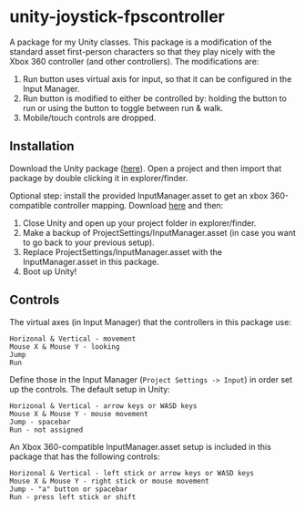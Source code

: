 # unity-joystick-fpscontroller

A package for my Unity classes. This package is a modification of the standard asset first-person characters so that they play nicely with the Xbox 360 controller (and other controllers). The modifications are:

1. Run button uses virtual axis for input, so that it can be configured in the Input Manager.
1. Run button is modified to either be controlled by: holding the button to run or using the button to toggle between run & walk.
1. Mobile/touch controls are dropped.

## Installation

Download the Unity package ([here](https://github.com/mikewesthad/unity-joystick-fpscontroller/raw/master/ModifiedControllers.unitypackage)). Open a project and then import that package by double clicking it in explorer/finder.

Optional step: install the provided InputManager.asset to get an xbox 360-compatible controller mapping. Download [here](https://github.com/mikewesthad/unity-joystick-fpscontroller/raw/master/InputManager.asset) and then:

1. Close Unity and open up your project folder in explorer/finder.
1. Make a backup of ProjectSettings/InputManager.asset (in case you want to go back to your previous setup).
1. Replace ProjectSettings/InputManager.asset with the InputManager.asset in this package.
1. Boot up Unity!

## Controls

The virtual axes (in Input Manager) that the controllers in this package use:

    Horizonal & Vertical - movement
    Mouse X & Mouse Y - looking
    Jump
    Run

Define those in the Input Manager (`Project Settings -> Input`) in order set up the controls. The default setup in Unity:

    Horizonal & Vertical - arrow keys or WASD keys
    Mouse X & Mouse Y - mouse movement
    Jump - spacebar
    Run - not assigned

An Xbox 360-compatible InputManager.asset setup is included in this package that has the following controls:

    Horizonal & Vertical - left stick or arrow keys or WASD keys
    Mouse X & Mouse Y - right stick or mouse movement
    Jump - "a" button or spacebar
    Run - press left stick or shift
